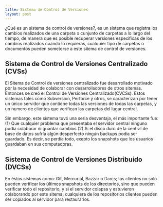 ```yaml
---
title: Sistema de Control de Versiones 
layout: post
---
```

¿Qué es un sistema de control de versiones?, es un sistema que registra los cambios realizados de una carpeta o cunjunto de carpetas a lo largo del tiempo, de manera que es posible recuperar versiones especificas de los cambios realizados cuando lo requieras, cualquier tipo de carpetas o documentos pueden someterse a este sitema de control de versiones.

## Sistema de Control de Versiones Centralizado (CVSs)
El Sitema de Control de versiones centralizado fue desarrollado motivado por la necesidad de colaborar  con desarrolladores  de otros sitemas. Entonces se creó el Control de Versiones Centralizado(CVCSs). Estos sistemas tales como Subversion, Perforce y otros, se caracterizan por tener un único servidor que contiene todas las versiones de todas las carpetas, y un numero de clientes que verifican las carpetas del lugar central.

Sin embargo, este sistema tuvó una seria desventaja, el más importante fue: (1) Que cualquier problema que presentaba el servidor central ninguno podía colaborar ni guardar cambios.(2) Si el disco duro de la central de base de datos sufría algún desperfecto ningún backups podia ser guardado. Es decir, se perdía todo, exepto los snapshots que los usuarios guardaban en sus computadoras.

## Sistema de Control de Versiones Distribuido (DVCSs)

En éstos sistemas como: Git, Mercurial, Bazzar o Darcs; los clientes no solo pueden verificar los últimos snapshots de los directorios, sino que pueden verificar todo el repositorio, y si el servidor colapsa y estuvieron colaborando por este sitema, cualquiera de los repositorios clientes pueden ser copiados al servidor para restaurarlos.




